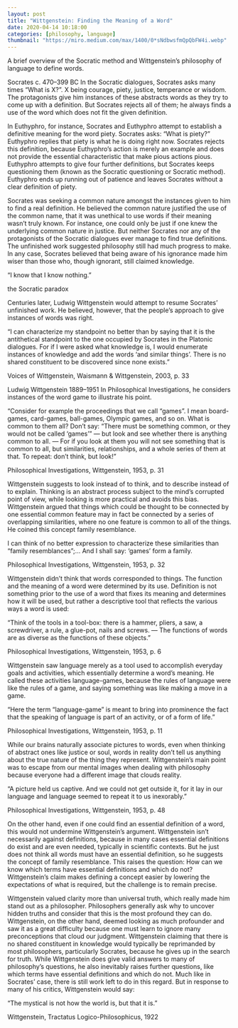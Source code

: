 ```yaml
---
layout: post
title: "Wittgenstein: Finding the Meaning of a Word"
date: 2020-04-14 10:18:00
categories: [philosophy, language]
thumbnail: "https://miro.medium.com/max/1400/0*sNdbwsfmQpQbFW4i.webp"
---
```


A brief overview of the Socratic method and Wittgenstein’s philosophy of language to define words.


Socrates c. 470–399 BC
In the Socratic dialogues, Socrates asks many times “What is X?”. X being courage, piety, justice, temperance or wisdom. The protagonists give him instances of these abstracts words as they try to come up with a definition. But Socrates rejects all of them; he always finds a use of the word which does not fit the given definition.

In Euthyphro, for instance, Socrates and Euthyphro attempt to establish a definitive meaning for the word piety. Socrates asks: “What is piety?” Euthyphro replies that piety is what he is doing right now. Socrates rejects this definition, because Euthyphro’s action is merely an example and does not provide the essential characteristic that make pious actions pious. Euthyphro attempts to give four further definitions, but Socrates keeps questioning them (known as the Socratic questioning or Socratic method). Euthyphro ends up running out of patience and leaves Socrates without a clear definition of piety.


Socrates was seeking a common nature amongst the instances given to him to find a real definition. He believed the common nature justified the use of the common name, that it was unethical to use words if their meaning wasn’t truly known. For instance, one could only be just if one knew the underlying common nature in justice. But neither Socrates nor any of the protagonists of the Socratic dialogues ever manage to find true definitions. The unfinished work suggested philosophy still had much progress to make. In any case, Socrates believed that being aware of his ignorance made him wiser than those who, though ignorant, still claimed knowledge.

“I know that I know nothing.”

the Socratic paradox

Centuries later, Ludwig Wittgenstein would attempt to resume Socrates’ unfinished work. He believed, however, that the people’s approach to give instances of words was right.

“I can characterize my standpoint no better than by saying that it is the antithetical standpoint to the one occupied by Socrates in the Platonic dialogues. For if I were asked what knowledge is, I would enumerate instances of knowledge and add the words ‘and similar things’. There is no shared constituent to be discovered since none exists.”

Voices of Wittgenstein, Waismann & Wittgenstein, 2003, p. 33


Ludwig Wittgenstein 1889–1951
In Philosophical Investigations, he considers instances of the word game to illustrate his point.

“Consider for example the proceedings that we call “games”. I mean board-games, card-games, ball-games, Olympic games, and so on. What is common to them all? Don’t say: “There must be something common, or they would not be called ‘games’” — but look and see whether there is anything common to all. — For if you look at them you will not see something that is common to all, but similarities, relationships, and a whole series of them at that. To repeat: don’t think, but look!”

Philosophical Investigations, Wittgenstein, 1953, p. 31

Wittgenstein suggests to look instead of to think, and to describe instead of to explain. Thinking is an abstract process subject to the mind’s corrupted point of view, while looking is more practical and avoids this bias. Wittgenstein argued that things which could be thought to be connected by one essential common feature may in fact be connected by a series of overlapping similarities, where no one feature is common to all of the things. He coined this concept family resemblance.

I can think of no better expression to characterize these similarities than “family resemblances”;… And I shall say: ‘games’ form a family.

Philosophical Investigations, Wittgenstein, 1953, p. 32

Wittgenstein didn’t think that words corresponded to things. The function and the meaning of a word were determined by its use. Definition is not something prior to the use of a word that fixes its meaning and determines how it will be used, but rather a descriptive tool that reflects the various ways a word is used:

“Think of the tools in a tool-box: there is a hammer, pliers, a saw, a screwdriver, a rule, a glue-pot, nails and screws. — The functions of words are as diverse as the functions of these objects.”

Philosophical Investigations, Wittgenstein, 1953, p. 6

Wittgenstein saw language merely as a tool used to accomplish everyday goals and activities, which essentially determine a word’s meaning. He called these activities language-games, because the rules of language were like the rules of a game, and saying something was like making a move in a game.

“Here the term “language-game” is meant to bring into prominence the fact that the speaking of language is part of an activity, or of a form of life.”

Philosophical Investigations, Wittgenstein, 1953, p. 11

While our brains naturally associate pictures to words, even when thinking of abstract ones like justice or soul, words in reality don’t tell us anything about the true nature of the thing they represent. Wittgenstein’s main point was to escape from our mental images when dealing with philosophy because everyone had a different image that clouds reality.

“A picture held us captive. And we could not get outside it, for it lay in our language and language seemed to repeat it to us inexorably.”

Philosophical Investigations, Wittgenstein, 1953, p. 48

On the other hand, even if one could find an essential definition of a word, this would not undermine Wittgenstein’s argument. Wittgenstein isn’t necessarily against definitions, because in many cases essential definitions do exist and are even needed, typically in scientific contexts. But he just does not think all words must have an essential definition, so he suggests the concept of family resemblance. This raises the question: How can we know which terms have essential definitions and which do not? Wittgenstein’s claim makes defining a concept easier by lowering the expectations of what is required, but the challenge is to remain precise.

Wittgenstein valued clarity more than universal truth, which really made him stand out as a philosopher. Philosophers generally ask why to uncover hidden truths and consider that this is the most profound they can do. Wittgenstein, on the other hand, deemed looking as much profounder and saw it as a great difficulty because one must learn to ignore many preconceptions that cloud our judgment. Wittgenstein claiming that there is no shared constituent in knowledge would typically be reprimanded by most philosophers, particularly Socrates, because he gives up in the search for truth. While Wittgenstein does give valid answers to many of philosophy’s questions, he also inevitably raises further questions, like which terms have essential definitions and which do not. Much like in Socrates’ case, there is still work left to do in this regard. But in response to many of his critics, Wittgenstein would say:

“The mystical is not how the world is, but that it is.”

Wittgenstein, Tractatus Logico-Philosophicus, 1922

<!-- ![alt](https://picsum.photos/800/300) -->